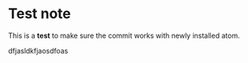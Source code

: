 # Test note

This is a **test** to make sure the commit works with newly installed atom.

dfjasldkfjaosdfoas
